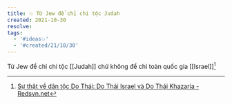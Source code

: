 ```yaml
---
title: 💥 Từ Jew để chỉ chi tộc Judah
created: 2021-10-30
resolve: 
tags:
  - '#ideas💥'
  - '#created/21/10/30'
---
```


Từ Jew để chỉ chi tộc [[Judah]] chứ không để chỉ toàn quốc gia [[Israel]][^1]

[^1]:[Sự thật về dân tộc Do Thái: Do Thái Israel và Do Thái Khazaria - Redsvn.net](http://redsvn.net/su-that-ve-dan-toc-do-thai-do-thai-israel-va-do-thai-khazaria/)